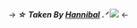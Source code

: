 -> ***☆ Taken By  [Hannibal](https://rentry.co/CanYouHearTheMusic) .ᐟ*** ![](https://mikejima.crd.co/assets/images/shadow/ec5917fb.gif?v=05e9d6fa) <-
